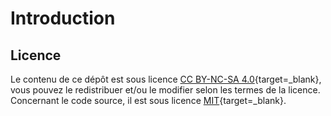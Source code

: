 # Introduction

## Licence

Le contenu de ce dépôt est sous licence [CC BY-NC-SA 4.0](https://github.com/blue-forest/dropin/blob/main/recipes/LICENSE){target=_blank}, vous pouvez le redistribuer et/ou le modifier selon les termes de la licence. Concernant le code source, il est sous licence [MIT](https://github.com/blue-forest/dropin/blob/main/recipes/LICENSE-CODE){target=_blank}.
